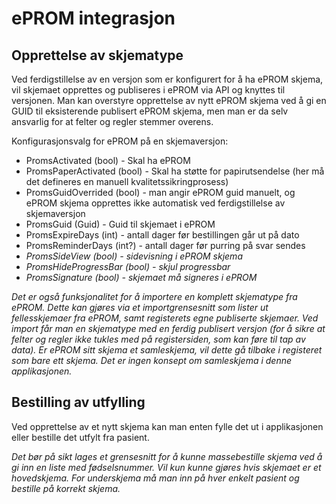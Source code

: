# ePROM integrasjon

## Opprettelse av skjematype

Ved ferdigstillelse av en versjon som er konfigurert for å ha ePROM skjema, vil skjemaet opprettes og publiseres i ePROM via API og knyttes til versjonen. 
Man kan overstyre opprettelse av nytt ePROM skjema ved å gi en GUID til eksisterende publisert ePROM skjema, men man er da selv ansvarlig for at felter og regler stemmer overens.

Konfigurasjonsvalg for ePROM på en skjemaversjon:
* PromsActivated (bool) - Skal ha ePROM 
* PromsPaperActivated (bool) - Skal ha støtte for papirutsendelse (her må det defineres en manuell kvalitetssikringprosess) 
* PromsGuidOverrided (bool) - man angir ePROM guid manuelt, og ePROM skjema opprettes ikke automatisk ved ferdigstillelse av skjemaversjon
* PromsGuid (Guid) - Guid til skjemaet i ePROM
* PromsExpireDays (int) - antall dager før bestillingen går ut på dato
* PromsReminderDays (int?) - antall dager før purring på svar sendes
* *PromsSideView (bool) - sidevisning i ePROM skjema*
* *PromsHideProgressBar (bool) - skjul progressbar*
* *PromsSignature (bool) - skjemaet må signeres i ePROM*

*Det er også funksjonalitet for å importere en komplett skjematype fra ePROM. Dette kan gjøres via et importgrensesnitt som lister ut fellesskjemaer fra ePROM, samt registerets egne publiserte skjemaer. Ved import får man en skjematype med en ferdig publisert versjon (for å sikre at felter og regler ikke tukles med på registersiden, som kan føre til tap av data). Er ePROM sitt skjema et samleskjema, vil dette gå tilbake i registeret som bare ett skjema. Det er ingen konsept om samleskjema i denne applikasjonen.*

## Bestilling av utfylling

Ved opprettelse av et nytt skjema kan man enten fylle det ut i applikasjonen eller bestille det utfylt fra pasient. 

*Det bør på sikt lages et grensesnitt for å kunne massebestille skjema ved å gi inn en liste med fødselsnummer. Vil kun kunne gjøres hvis skjemaet er et hovedskjema. For underskjema må man inn på hver enkelt pasient og bestille på korrekt skjema.*
